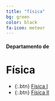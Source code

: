 ```yaml
---
title: "física"
bg: green
color: black
fa-icon: meteor
---
```

#### Departamento de
# Física

*  {:.btn} [Física I](https://www.proyl.com/cBQhE81p1)
*  {:.btn} [Física II](https://www.proyl.com/L8Ba8ze5N)

